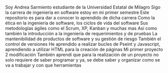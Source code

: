 Soy Andrea Sarmiento estudiante de la Universidad Estatal de Milagro 
Sigo la carrera de ingeniería en software estoy en mi primer semestre 
Este repositorio es para dar a conocer lo aprendido de dicha carrera 
Como la ética en la ingeniería de software, los ciclos de vida del software 
Sus metodologías ágiles como el Scrum, XP, Kanban y muchas mas
Así como también la introducción a la ingeniería de requerimientos y de pruebas 
La mantenibilidad de productos de software y su gestión de riesgo
También el control de versiones 
He aprendido a realizar bucles de Pseint y Javascript, aprendiendo a utilizar HTML para la creación de páginas
Mi primer proyecto 2 modificación 
También aprendí que para la realización de un proyecto no solo requiere de saber programar y ya, se debe saber y organizar como se va a trabajar y con que herramientas 

